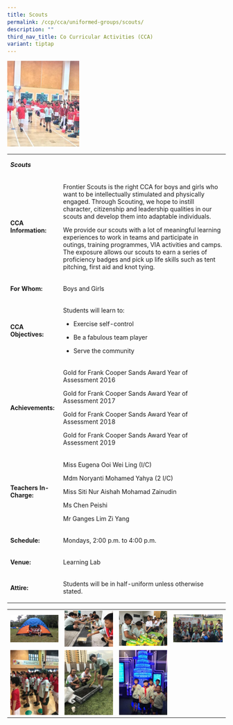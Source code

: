 ```yaml
---
title: Scouts
permalink: /ccp/cca/uniformed-groups/scouts/
description: ""
third_nav_title: Co Curricular Activities (CCA)
variant: tiptap
---
```

<div class="isomer-image-wrapper">
<img style="width: 33%;" height="auto" width="100%" src="/images/sco.jpg">
</div>
<table>
<tbody>
<tr>
<td rowspan="1" colspan="1">
<p><strong><em>Scouts</em></strong>
</p>
</td>
<td rowspan="1" colspan="1">
<p>&nbsp;</p>
</td>
</tr>
<tr>
<td rowspan="1" colspan="1">
<p><strong>CCA Information:</strong>
</p>
</td>
<td rowspan="1" colspan="1">
<p>Frontier Scouts is the right CCA for boys and girls who want to be intellectually
stimulated and physically engaged. Through Scouting, we hope to instill
character, citizenship and leadership qualities in our scouts and develop
them into adaptable individuals.</p>
<p>We provide our scouts with a lot of meaningful learning experiences to
work in teams and participate in outings, training programmes, VIA activities
and camps. The exposure allows our scouts to earn a series of proficiency
badges and pick up life skills such as tent pitching, first aid and knot
tying.</p>
</td>
</tr>
<tr>
<td rowspan="1" colspan="1">
<p><strong>For Whom:</strong>
</p>
</td>
<td rowspan="1" colspan="1">
<p>Boys and Girls</p>
</td>
</tr>
<tr>
<td rowspan="1" colspan="1">
<p><strong>CCA Objectives:</strong>
</p>
</td>
<td rowspan="1" colspan="1">
<p>Students will learn to:
<br>
</p>
<ul data-tight="true" class="tight">
<li>
<p>Exercise self-control</p>
</li>
<li>
<p>Be a fabulous team player</p>
</li>
<li>
<p>Serve the community</p>
</li>
</ul>
</td>
</tr>
<tr>
<td rowspan="1" colspan="1">
<p><strong>Achievements:</strong>
</p>
</td>
<td rowspan="1" colspan="1">
<p>Gold for Frank Cooper Sands Award Year of Assessment 2016</p>
<p>Gold for Frank Cooper Sands Award Year of Assessment 2017</p>
<p>Gold for Frank Cooper Sands Award Year of Assessment 2018</p>
<p>Gold for Frank Cooper Sands Award Year of Assessment 2019</p>
</td>
</tr>
<tr>
<td rowspan="1" colspan="1">
<p><strong>Teachers In-Charge:</strong>
</p>
</td>
<td rowspan="1" colspan="1">
<p>Miss Eugena Ooi Wei Ling (I/C)</p>
<p>Mdm Noryanti Mohamed Yahya (2 I/C)</p>
<p>Miss Siti Nur Aishah Mohamad Zainudin</p>
<p>Ms Chen Peishi</p>
<p>Mr Ganges Lim Zi Yang</p>
</td>
</tr>
<tr>
<td rowspan="1" colspan="1">
<p><strong>Schedule:</strong>
</p>
</td>
<td rowspan="1" colspan="1">
<p>Mondays, 2:00 p.m. to 4:00 p.m.</p>
</td>
</tr>
<tr>
<td rowspan="1" colspan="1">
<p><strong>Venue:&nbsp;</strong>
</p>
</td>
<td rowspan="1" colspan="1">
<p>Learning Lab</p>
</td>
</tr>
<tr>
<td rowspan="1" colspan="1">
<p><strong>Attire:</strong>
</p>
</td>
<td rowspan="1" colspan="1">
<p>Students will be in half-uniform unless otherwise stated.</p>
</td>
</tr>
</tbody>
</table>
<table>
<tbody>
<tr>
<td rowspan="1" colspan="1">
<div class="isomer-image-wrapper">
<img style="width: 100%" height="auto" width="100%" src="/images/sco1.jpg">
</div>
</td>
<td rowspan="1" colspan="1">
<div class="isomer-image-wrapper">
<img style="width: 100%" height="auto" width="100%" src="/images/sco2.jpg">
</div>
</td>
<td rowspan="1" colspan="1">
<div class="isomer-image-wrapper">
<img style="width: 100%" height="auto" width="100%" src="/images/sco3.jpg">
</div>
</td>
<td rowspan="1" colspan="1">
<div class="isomer-image-wrapper">
<img style="width: 100%" height="auto" width="100%" src="/images/sco4.jpg">
</div>
</td>
</tr>
<tr>
<td rowspan="1" colspan="1">
<div class="isomer-image-wrapper">
<img style="width: 100%" height="auto" width="100%" src="/images/sco5.jpg">
</div>
</td>
<td rowspan="1" colspan="1">
<div class="isomer-image-wrapper">
<img style="width: 100%" height="auto" width="100%" src="/images/sco6.jpg">
</div>
</td>
<td rowspan="1" colspan="1">
<div class="isomer-image-wrapper">
<img style="width: 100%" height="auto" width="100%" src="/images/sco7.jpg">
</div>
</td>
<td rowspan="1" colspan="1">
<p>&nbsp;</p>
</td>
</tr>
</tbody>
</table>
<p></p>